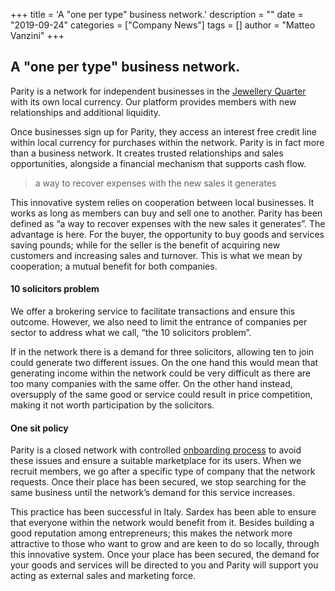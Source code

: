 +++
title = 'A "one per type" business network.'
description = ""
date = "2019-09-24"
categories = ["Company News"]
tags = []
author = "Matteo Vanzini"
+++


## A "one per type" business network.


Parity is a network for independent businesses in the [Jewellery Quarter](https://jewelleryquarter.net/) with its own local currency. Our platform provides members with new relationships and additional liquidity.

Once businesses sign up for Parity, they access an interest free credit line within local currency for purchases within the network. Parity is in fact more than a business network. It creates trusted relationships and sales opportunities, alongside a financial mechanism that supports cash flow.

<blockquote class="wp-block-quote"><p>a way to recover expenses with the new sales it generates</p></blockquote>

This innovative system relies on cooperation between local businesses. It works as long as members can buy and sell one to another. Parity has been defined as “a way to recover expenses with the new sales it generates”.
The advantage is here. For the buyer, the opportunity to buy goods and services saving pounds; while for the seller is the benefit of acquiring new customers and increasing sales and turnover. This is what we mean by cooperation; a mutual benefit for both companies.

#### 10 solicitors problem

We offer a brokering service to facilitate transactions and ensure this outcome. However, we also need to limit the entrance of companies per sector to address what we call, “the 10 solicitors problem”.

If in the network there is a demand for three solicitors, allowing ten to join could generate two different issues. On the one hand this would mean that generating income within the network could be very difficult as there are too many companies with the same offer. On the other hand instead, oversupply of the same good or service could result in price competition, making it not worth participation by the solicitors.

#### One sit policy

Parity is a closed network with controlled [onboarding process](https://parity.uk/connect-with-parity/) to avoid these issues and ensure a suitable marketplace for its users. When we recruit members, we go after a specific type of company that the network requests. Once their place has been secured, we stop searching for the same business until the network’s demand for this service increases.

This practice has been successful in Italy. Sardex has been able to ensure that everyone within the network would benefit from it. Besides building a good reputation among entrepreneurs; this makes the network more attractive to those who want to grow and are keen to do so locally, through this innovative system. Once your place has been secured, the demand for your goods and services will be directed to you and Parity will support you acting as external sales and marketing force.
